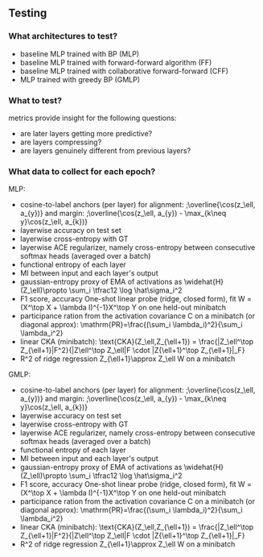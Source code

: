 ## Testing
### What architectures to test?
- baseline MLP trained with BP (MLP)
- baseline MLP trained with forward-forward algorithm (FF)
- baseline MLP trained with collaborative forward-forward (CFF)
- MLP trained with greedy BP (GMLP)


### What to test?
metrics provide insight for the following questions:
- are later layers getting more predictive?
- are layers compressing?
- are layers genuinely different from previous layers?

### What data to collect for each epoch?

MLP:
- cosine-to-label anchors (per layer) for alignment: \;\overline{\cos(z_\ell, a_{y})} and margin: \;\overline{\cos(z_\ell, a_{y}) - \max_{k\neq y}\cos(z_\ell, a_{k})}
- layerwise accuracy on test set
- layerwise cross-entropy with GT
- layerwise ACE regularizer, namely cross-entropy between consecutive softmax heads (averaged over a batch)
- functional entropy of each layer
- MI between input and each layer's output
- gaussian-entropy proxy of EMA of activations as \widehat{H}(Z_\ell)\propto \sum_i \tfrac12 \log \hat\sigma_i^2
- F1 score, accuracy One-shot linear probe (ridge, closed form), fit W = (X^\top X + \lambda I)^{-1}X^\top Y on one held-out minibatch
- participance ration from the activation covariance C on a minibatch (or diagonal approx): \mathrm{PR}=\frac{(\sum_i \lambda_i)^2}{\sum_i \lambda_i^2}
- linear CKA (minibatch): \text{CKA}(Z_\ell,Z_{\ell+1}) = \frac{\|Z_\ell^\top Z_{\ell+1}\|F^2}{\|Z\ell^\top Z_\ell\|F \cdot \|Z{\ell+1}^\top Z_{\ell+1}\|_F}
- R^2 of ridge regression Z_{\ell+1}\approx Z_\ell W on a minibatch

GMLP:
- cosine-to-label anchors (per layer) for alignment: \;\overline{\cos(z_\ell, a_{y})} and margin: \;\overline{\cos(z_\ell, a_{y}) - \max_{k\neq y}\cos(z_\ell, a_{k})}
- layerwise accuracy on test set
- layerwise cross-entropy with GT
- layerwise ACE regularizer, namely cross-entropy between consecutive softmax heads (averaged over a batch)
- functional entropy of each layer
- MI between input and each layer's output
- gaussian-entropy proxy of EMA of activations as \widehat{H}(Z_\ell)\propto \sum_i \tfrac12 \log \hat\sigma_i^2
- F1 score, accuracy One-shot linear probe (ridge, closed form), fit W = (X^\top X + \lambda I)^{-1}X^\top Y on one held-out minibatch
- participance ration from the activation covariance C on a minibatch (or diagonal approx): \mathrm{PR}=\frac{(\sum_i \lambda_i)^2}{\sum_i \lambda_i^2}
- linear CKA (minibatch): \text{CKA}(Z_\ell,Z_{\ell+1}) = \frac{\|Z_\ell^\top Z_{\ell+1}\|F^2}{\|Z\ell^\top Z_\ell\|F \cdot \|Z{\ell+1}^\top Z_{\ell+1}\|_F}
- R^2 of ridge regression Z_{\ell+1}\approx Z_\ell W on a minibatch
